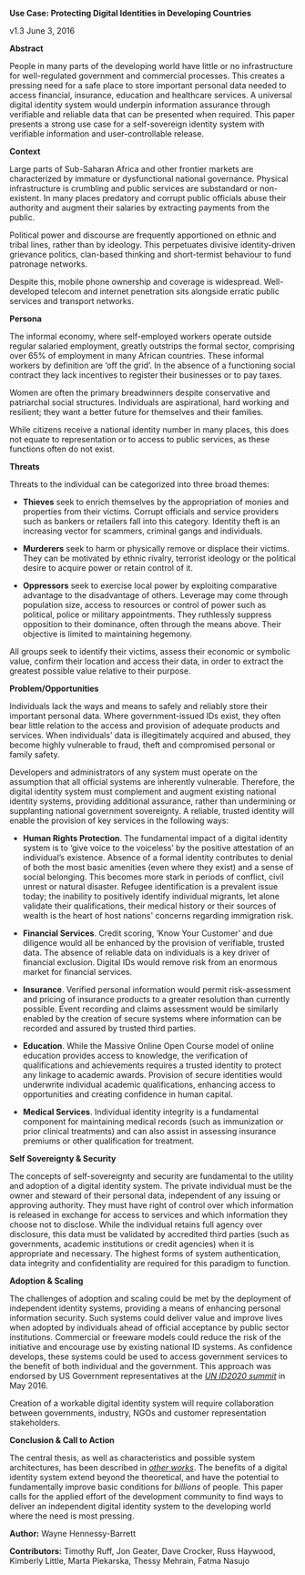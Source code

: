 **Use Case: Protecting Digital Identities in Developing Countries**

v1.3 June 3, 2016

**Abstract**

People in many parts of the developing world have little or no infrastructure for well-regulated government and commercial processes. This creates a pressing need for a safe place to store important personal data needed to access financial, insurance, education and healthcare services. A universal digital identity system would underpin information assurance through verifiable and reliable data that can be presented when required. This paper presents a strong use case for a self-sovereign identity system with verifiable information and user-controllable release.

**Context**

Large parts of Sub-Saharan Africa and other frontier markets are characterized by immature or dysfunctional national governance.  Physical infrastructure is crumbling and public services are substandard or non-existent. In many places predatory and corrupt public officials abuse their authority and augment their salaries by extracting payments from the public.  

Political power and discourse are frequently apportioned on ethnic and tribal lines, rather than by ideology. This perpetuates divisive identity-driven grievance politics, clan-based thinking and short-termist behaviour to fund patronage networks.

Despite this, mobile phone ownership and coverage is widespread. Well-developed telecom and internet penetration sits alongside erratic public services and transport networks.

**Persona**

The informal economy, where self-employed workers operate outside regular salaried employment, greatly outstrips the formal sector, comprising over 65% of employment in many African countries. These informal workers by definition are ‘off the grid’. In the absence of a functioning social contract they lack incentives to register their businesses or to pay taxes. 

Women are often the primary breadwinners despite conservative and patriarchal social structures. Individuals are aspirational, hard working and resilient; they want a better future for themselves and their families. 

While citizens receive a national identity number in many places, this does not equate to representation or to access to public services, as these functions often do not exist.

**Threats**

Threats to the individual can be categorized into three broad themes:

-   **Thieves** seek to enrich themselves by the appropriation of monies and properties from their victims. Corrupt officials and service providers such as bankers or retailers fall into this category. Identity theft is an increasing vector for scammers, criminal gangs and individuals.

-   **Murderers** seek to harm or physically remove or displace their victims. They can be motivated by ethnic rivalry, terrorist ideology or the political desire to acquire power or retain control of it.

-   **Oppressors** seek to exercise local power by exploiting comparative advantage to the disadvantage of others. Leverage may come through population size, access to resources or control of power such as political, police or military appointments. They ruthlessly suppress opposition to their dominance, often through the means above. Their objective is limited to maintaining hegemony.

All groups seek to identify their victims, assess their economic or symbolic value, confirm their location and access their data, in order to extract the greatest possible value relative to their purpose.

**Problem/Opportunities**

Individuals lack the ways and means to safely and reliably store their important personal data. Where government-issued IDs exist, they often bear little relation to the access and provision of adequate products and services. When individuals’ data is illegitimately acquired and abused, they become highly vulnerable to fraud, theft and compromised personal or family safety.

Developers and administrators of any system must operate on the assumption that all official systems are inherently vulnerable. Therefore, the digital identity system must complement and augment existing national identity systems, providing additional assurance, rather than undermining or supplanting national government sovereignty. A reliable, trusted identity will enable the provision of key services in the following ways:

-   **Human Rights Protection**. The fundamental impact of a digital identity system is to ‘give voice to the voiceless’ by the positive attestation of an individual’s existence. Absence of a formal identity contributes to denial of both the most basic amenities (even where they exist) and a sense of social belonging. This becomes more stark in periods of conflict, civil unrest or natural disaster. Refugee identification is a prevalent issue today; the inability to positively identify individual migrants, let alone validate their qualifications, their medical history or their sources of wealth is the heart of host nations' concerns regarding immigration risk.

-   **Financial Services**. Credit scoring, ‘Know Your Customer’ and due diligence would all be enhanced by the provision of verifiable, trusted data. The absence of reliable data on individuals is a key driver of financial exclusion. Digital IDs would remove risk from an enormous market for financial services.

-   **Insurance**. Verified personal information would permit risk-assessment and pricing of insurance products to a greater resolution than currently possible. Event recording and claims assessment would be similarly enabled by the creation of secure systems where information can be recorded and assured by trusted third parties.

-   **Education**. While the Massive Online Open Course model of online education provides access to knowledge, the verification of qualifications and achievements requires a trusted identity to protect any linkage to academic awards. Provision of secure identities would underwrite individual academic qualifications, enhancing access to opportunities and creating confidence in human capital.

-   **Medical Services**. Individual identity integrity is a fundamental component for maintaining medical records (such as immunization or prior clinical treatments) and can also assist in assessing insurance premiums or other qualification for treatment.

**Self Sovereignty & Security**

The concepts of self-sovereignty and security are fundamental to the utility and adoption of a digital identity system. The private individual must be the owner and steward of their personal data, independent of any issuing or approving authority. They must have right of control over which information is released in exchange for access to services and which information they choose not to disclose. While the individual retains full agency over disclosure, this data must be validated by accredited third parties (such as governments, academic institutions or credit agencies) when it is appropriate and necessary. The highest forms of system authentication, data integrity and confidentiality are required for this paradigm to function.

**Adoption & Scaling**

The challenges of adoption and scaling could be met by the deployment of independent identity systems, providing a means of enhancing personal information security. Such systems could deliver value and improve lives when adopted by individuals ahead of official acceptance by public sector institutions. Commercial or freeware models could reduce the risk of the initiative and encourage use by existing national ID systems. As confidence develops, these systems could be used to access government services to the benefit of both individual and the government. This approach was endorsed by US Government representatives at the [*UN ID2020 summit*](http://www.id2020.org/un-summit-2016) in May 2016. 

Creation of a workable digital identity system will require collaboration between governments, industry, NGOs and customer representation stakeholders.

**Conclusion & Call to Action**

The central thesis, as well as characteristics and possible system architectures, has been described in [*other works*](https://github.com/WebOfTrustInfo/ID2020DesignWorkshop). The benefits of a digital identity system extend beyond the theoretical, and have the potential to fundamentally improve basic conditions for *billions* of people. This paper calls for the applied effort of the development community to find ways to deliver an independent digital identity system to the developing world where the need is most pressing.

**Author:** Wayne Hennessy-Barrett

<span id="h.gjdgxs" class="anchor"></span>**Contributors:** Timothy Ruff, Jon Geater, Dave Crocker, Russ Haywood, Kimberly Little, Marta Piekarska, Thessy Mehrain, Fatma Nasujo

